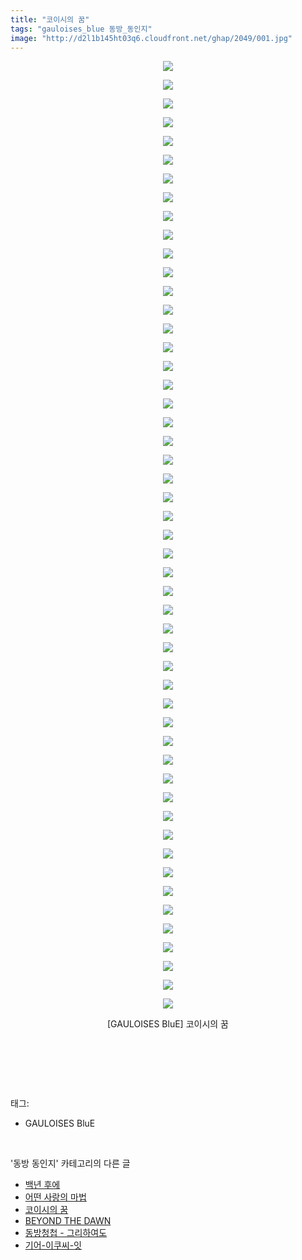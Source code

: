 ```yaml
---
title: "코이시의 꿈"
tags: "gauloises_blue 동방_동인지"
image: "http://d2l1b145ht03q6.cloudfront.net/ghap/2049/001.jpg"
---
```

<div class="article">
<p style="text-align: center; clear: none; float: none;"><img src="{{ site.imgserver1 }}/ghap/2049/001.jpg"/></p>
<p style="text-align: center; clear: none; float: none;"><img src="{{ site.imgserver1 }}/ghap/2049/002.jpg"/></p>
<p style="text-align: center; clear: none; float: none;"><img src="{{ site.imgserver1 }}/ghap/2049/003.jpg"/></p>
<p style="text-align: center; clear: none; float: none;"><img src="{{ site.imgserver1 }}/ghap/2049/004.jpg"/></p>
<p style="text-align: center; clear: none; float: none;"><img src="{{ site.imgserver1 }}/ghap/2049/005.jpg"/></p>
<p style="text-align: center; clear: none; float: none;"><img src="{{ site.imgserver1 }}/ghap/2049/006.jpg"/></p>
<p style="text-align: center; clear: none; float: none;"><img src="{{ site.imgserver1 }}/ghap/2049/007.jpg"/></p>
<p style="text-align: center; clear: none; float: none;"><img src="{{ site.imgserver1 }}/ghap/2049/008.jpg"/></p>
<p style="text-align: center; clear: none; float: none;"><img src="{{ site.imgserver1 }}/ghap/2049/009.jpg"/></p>
<p style="text-align: center; clear: none; float: none;"><img src="{{ site.imgserver1 }}/ghap/2049/010.jpg"/></p>
<p style="text-align: center; clear: none; float: none;"><img src="{{ site.imgserver1 }}/ghap/2049/011.jpg"/></p>
<p style="text-align: center; clear: none; float: none;"><img src="{{ site.imgserver1 }}/ghap/2049/012.jpg"/></p>
<p style="text-align: center; clear: none; float: none;"><img src="{{ site.imgserver1 }}/ghap/2049/013.jpg"/></p>
<p style="text-align: center; clear: none; float: none;"><img src="{{ site.imgserver1 }}/ghap/2049/014.jpg"/></p>
<p style="text-align: center; clear: none; float: none;"><img src="{{ site.imgserver1 }}/ghap/2049/015.jpg"/></p>
<p style="text-align: center; clear: none; float: none;"><img src="{{ site.imgserver1 }}/ghap/2049/016.jpg"/></p>
<p style="text-align: center; clear: none; float: none;"><img src="{{ site.imgserver1 }}/ghap/2049/017.jpg"/></p>
<p style="text-align: center; clear: none; float: none;"><img src="{{ site.imgserver1 }}/ghap/2049/018.jpg"/></p>
<p style="text-align: center; clear: none; float: none;"><img src="{{ site.imgserver1 }}/ghap/2049/019.jpg"/></p>
<p style="text-align: center; clear: none; float: none;"><img src="{{ site.imgserver1 }}/ghap/2049/020.jpg"/></p>
<p style="text-align: center; clear: none; float: none;"><img src="{{ site.imgserver1 }}/ghap/2049/021.jpg"/></p>
<p style="text-align: center; clear: none; float: none;"><img src="{{ site.imgserver1 }}/ghap/2049/022.jpg"/></p>
<p style="text-align: center; clear: none; float: none;"><img src="{{ site.imgserver1 }}/ghap/2049/023.jpg"/></p>
<p style="text-align: center; clear: none; float: none;"><img src="{{ site.imgserver1 }}/ghap/2049/024.jpg"/></p>
<p style="text-align: center; clear: none; float: none;"><img src="{{ site.imgserver1 }}/ghap/2049/025.jpg"/></p>
<p style="text-align: center; clear: none; float: none;"><img src="{{ site.imgserver1 }}/ghap/2049/026.jpg"/></p>
<p style="text-align: center; clear: none; float: none;"><img src="{{ site.imgserver1 }}/ghap/2049/027.jpg"/></p>
<p style="text-align: center; clear: none; float: none;"><img src="{{ site.imgserver1 }}/ghap/2049/028.jpg"/></p>
<p style="text-align: center; clear: none; float: none;"><img src="{{ site.imgserver1 }}/ghap/2049/029.jpg"/></p>
<p style="text-align: center; clear: none; float: none;"><img src="{{ site.imgserver1 }}/ghap/2049/030.jpg"/></p>
<p style="text-align: center; clear: none; float: none;"><img src="{{ site.imgserver1 }}/ghap/2049/031.jpg"/></p>
<p style="text-align: center; clear: none; float: none;"><img src="{{ site.imgserver1 }}/ghap/2049/032.jpg"/></p>
<p style="text-align: center; clear: none; float: none;"><img src="{{ site.imgserver1 }}/ghap/2049/033.jpg"/></p>
<p style="text-align: center; clear: none; float: none;"><img src="{{ site.imgserver1 }}/ghap/2049/034.jpg"/></p>
<p style="text-align: center; clear: none; float: none;"><img src="{{ site.imgserver1 }}/ghap/2049/035.jpg"/></p>
<p style="text-align: center; clear: none; float: none;"><img src="{{ site.imgserver1 }}/ghap/2049/036.jpg"/></p>
<p style="text-align: center; clear: none; float: none;"><img src="{{ site.imgserver1 }}/ghap/2049/037.jpg"/></p>
<p style="text-align: center; clear: none; float: none;"><img src="{{ site.imgserver1 }}/ghap/2049/038.jpg"/></p>
<p style="text-align: center; clear: none; float: none;"><img src="{{ site.imgserver1 }}/ghap/2049/039.jpg"/></p>
<p style="text-align: center; clear: none; float: none;"><img src="{{ site.imgserver1 }}/ghap/2049/040.jpg"/></p>
<p style="text-align: center; clear: none; float: none;"><img src="{{ site.imgserver1 }}/ghap/2049/041.jpg"/></p>
<p style="text-align: center; clear: none; float: none;"><img src="{{ site.imgserver1 }}/ghap/2049/042.jpg"/></p>
<p style="text-align: center; clear: none; float: none;"><img src="{{ site.imgserver1 }}/ghap/2049/043.jpg"/></p>
<p style="text-align: center; clear: none; float: none;"><img src="{{ site.imgserver1 }}/ghap/2049/044.jpg"/></p>
<p style="text-align: center; clear: none; float: none;"><img src="{{ site.imgserver1 }}/ghap/2049/045.jpg"/></p>
<p style="text-align: center; clear: none; float: none;"><img src="{{ site.imgserver1 }}/ghap/2049/046.jpg"/></p>
<p style="text-align: center; clear: none; float: none;"><img src="{{ site.imgserver1 }}/ghap/2049/047.jpg"/></p>
<p style="text-align: center; clear: none; float: none;"><img src="{{ site.imgserver1 }}/ghap/2049/048.jpg"/></p>
<p style="text-align: center; clear: none; float: none;"><img src="{{ site.imgserver1 }}/ghap/2049/049.jpg"/></p>
<p style="text-align: center; clear: none; float: none;"><img src="{{ site.imgserver1 }}/ghap/2049/050.jpg"/></p>
<p style="text-align: center; clear: none; float: none;"><img src="{{ site.imgserver1 }}/ghap/2049/051.jpg"/></p>
<p style="text-align: center; clear: none; float: none;">[GAULOISES BluE] 코이시의 꿈</p>
<p style="text-align: center; clear: none; float: none;"><br/></p>
<p><br/></p>
</div><br/>
<div class="tagTrail">
<p>태그: </p>
<ul>
<li>GAULOISES BluE</li>
</ul>
</div><br/>
<div class="another">
<p>'동방 동인지' 카테고리의 다른 글</p>
<ul>
<li><a href="/ghap_2051">백년 후에</a></li>
<li><a href="/ghap_2050">어떤 사랑의 마법</a></li>
<li><a href="/ghap_2049">코이시의 꿈</a></li>
<li><a href="/ghap_2043">BEYOND THE DAWN</a></li>
<li><a href="/ghap_2042">동방청첩 - 그리하여도</a></li>
<li><a href="/ghap_2041">기어-이쿠씨-잇</a></li>
</ul>
</div><br/>
<div class="cb_module cb_fluid">
<div class="cb_wrt cb_profile">
</div><!-- commentList close -->
</div><br/>
